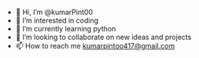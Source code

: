 - 👋 Hi, I’m @kumarPint00
- 👀 I’m interested in coding
- 🌱 I’m currently learning python
- 💞️ I’m looking to collaborate on new ideas and projects
- 📫 How to reach me kumarpintoo417@gmail.com

<!---
kumarPint00/kumarPint00 is a ✨ special ✨ repository because its `README.md` (this file) appears on your GitHub profile.
You can click the Preview link to take a look at your changes.
--->
